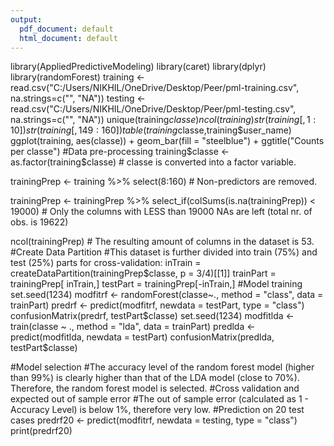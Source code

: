 ```yaml
---
output:
  pdf_document: default
  html_document: default
---
```

library(AppliedPredictiveModeling)
library(caret)
library(dplyr)
library(randomForest)
training <- read.csv("C:/Users/NIKHIL/OneDrive/Desktop/Peer/pml-training.csv", na.strings=c("", "NA"))
testing <- read.csv("C:/Users/NIKHIL/OneDrive/Desktop/Peer/pml-testing.csv", na.strings=c("", "NA"))
unique(training$classe)
ncol(training)
str(training[,1:10])
str(training[,149:160])
table(training$classe,training$user_name)
ggplot(training, aes(classe)) + geom_bar(fill = "steelblue") + ggtitle("Counts per classe")
#Data pre-processing
training$classe <- as.factor(training$classe) # classe is converted into a factor variable.

trainingPrep <- training %>% select(8:160) # Non-predictors are removed.

trainingPrep <- trainingPrep %>% select_if(colSums(is.na(trainingPrep)) < 19000) # Only the columns with LESS than 19000 NAs are left (total nr. of obs. is 19622)

ncol(trainingPrep) # The resulting amount of columns in the dataset is 53.
#Create Data Partition
#This dataset is further divided into train (75%) and test (25%) parts for cross-validation:
inTrain = createDataPartition(trainingPrep$classe, p = 3/4)[[1]]
trainPart = trainingPrep[ inTrain,]
testPart = trainingPrep[-inTrain,]
#Model training
set.seed(1234)
modfitrf <- randomForest(classe~., method = "class", data = trainPart)
predrf <- predict(modfitrf, newdata = testPart, type = "class")
confusionMatrix(predrf, testPart$classe)
set.seed(1234)
modfitlda <- train(classe ~ ., method = "lda", data = trainPart)
predlda <- predict(modfitlda, newdata = testPart)
confusionMatrix(predlda, testPart$classe)

#Model selection
#The accuracy level of the random forest model (higher than 99%) is clearly higher than that of the LDA model (close to 70%). Therefore, the random forest model is selected.
#Cross validation and expected out of sample error
#The out of sample error (calculated as 1 - Accuracy Level) is below 1%, therefore very low.
#Prediction on 20 test cases
predrf20 <- predict(modfitrf, newdata = testing, type = "class")
print(predrf20)









